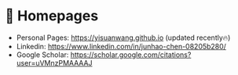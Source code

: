 # 📎 Homepages
- Personal Pages: https://yisuanwang.github.io (updated recently🔥)
- Linkedin: https://www.linkedin.com/in/junhao-chen-08205b280/
- Google Scholar: https://scholar.google.com/citations?user=uVMnzPMAAAAJ
<!-- - DBLP: https://dblp.org/pid/75/6568-6.html -->
